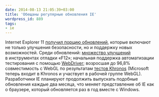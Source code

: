 ```yaml
---
date: 2014-08-13 21:05:39+03:00
title: 'Обещаны регулярные обновления IE'
wordpress_id: 889
tags:
- ie
---
```


Internet Explorer 11 [получил порцию обновлений](http://blogs.msdn.com/b/ie/archive/2014/08/13/august-updates-for-internet-explorer.aspx), которые включают не только улучшения безопасности, но и поддержку новых возможностей. Среди обновлений: [множество улучшений](http://support.microsoft.com/kb/2990946) в инструментах отладки «F12»; начальная поддержка автоматизации тестирования с помощью [WebDriver](http://www.w3.org/TR/webdriver/); возросшая до 96,8% совместимость с WebGL по результатам [тестов Khronos](https://www.khronos.org/registry/webgl/sdk/tests/webgl-conformance-tests.html) (Microsoft теперь входит в Khronos и участвует в рабочей группе WebGL). Разработчики IE планируют продолжить выпускать подобные обновления каждые два месяца, что меняет представление об IE как о браузере, который обновляется раз в год вместе с Windows.

